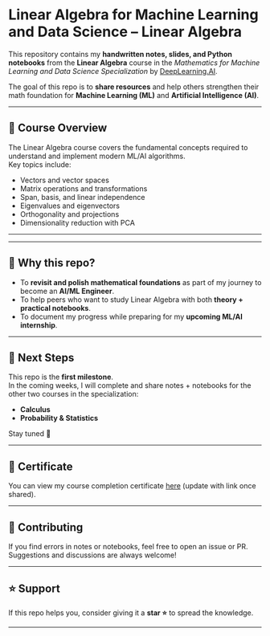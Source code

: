 # Linear Algebra for Machine Learning and Data Science – Linear Algebra  

This repository contains my **handwritten notes, slides, and Python notebooks** from the **Linear Algebra** course in the *Mathematics for Machine Learning and Data Science Specialization* by [DeepLearning.AI](https://www.deeplearning.ai/).  

The goal of this repo is to **share resources** and help others strengthen their math foundation for **Machine Learning (ML)** and **Artificial Intelligence (AI)**.  

---

## 📘 Course Overview  
The Linear Algebra course covers the fundamental concepts required to understand and implement modern ML/AI algorithms.  
Key topics include:  
- Vectors and vector spaces  
- Matrix operations and transformations  
- Span, basis, and linear independence  
- Eigenvalues and eigenvectors  
- Orthogonality and projections  
- Dimensionality reduction with PCA  

---


---

## 🚀 Why this repo?  
- To **revisit and polish mathematical foundations** as part of my journey to become an **AI/ML Engineer**.  
- To help peers who want to study Linear Algebra with both **theory + practical notebooks**.  
- To document my progress while preparing for my **upcoming ML/AI internship**.  

---

## 🔗 Next Steps  
This repo is the **first milestone**.  
In the coming weeks, I will complete and share notes + notebooks for the other two courses in the specialization:  
- **Calculus**  
- **Probability & Statistics**  

Stay tuned 🚀  

---

## 📜 Certificate  
You can view my course completion certificate [here](https://coursera.org/share/03c4acb2289025f4a50e5fdcf673912f) (update with link once shared).  

---

## 🤝 Contributing  
If you find errors in notes or notebooks, feel free to open an issue or PR. Suggestions and discussions are always welcome!  

---

## ⭐ Support  
If this repo helps you, consider giving it a **star ⭐** to spread the knowledge.  

---


